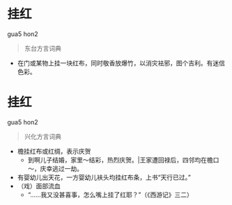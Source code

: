 # 挂红
gua5 hon2
> 东台方言词典
- 在门或某物上挂一块红布，同时敬香放爆竹，以消灾袪邪，图个吉利。有迷信色彩。

# 挂红
gua5 hon2
> 兴化方言词典
- 檐挂红布或红绸，表示庆贺
  - 到啊儿子结婚，家里～结彩，热烈庆贺。|王家遭回禄后，四邻均在檐口～，庆幸逃过一劫。
- 有婴幼儿出天花，一方婴幼儿衭头均挂红布条，上书“天行已过。”
- （戏）面部流血
  - “……我又没甚喜事，怎么嘴上挂了红耶？”（《西游记》三二）
